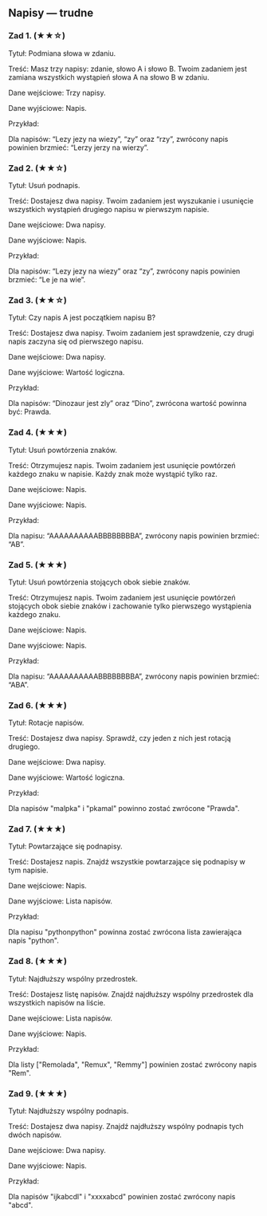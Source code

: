 
## Napisy — trudne

### Zad 1. (★★☆)

Tytuł: Podmiana słowa w zdaniu.

Treść: Masz trzy napisy: zdanie, słowo A i słowo B. Twoim zadaniem jest zamiana wszystkich wystąpień słowa A na słowo B w zdaniu.

Dane wejściowe: Trzy napisy.

Dane wyjściowe: Napis.

Przykład:

Dla napisów: “Lezy jezy na wiezy”, “zy” oraz “rzy”, zwrócony napis powinien brzmieć: “Lerzy jerzy na wierzy”.

### Zad 2.  (★★☆)

Tytuł: Usuń podnapis.

Treść: Dostajesz dwa napisy. Twoim zadaniem jest wyszukanie i usunięcie wszystkich wystąpień drugiego napisu w pierwszym napisie.

Dane wejściowe: Dwa napisy.

Dane wyjściowe: Napis.

Przykład:

Dla napisów: “Lezy jezy na wiezy” oraz “zy”, zwrócony napis powinien brzmieć: “Le je na wie”.

### Zad 3.  (★★☆)

Tytuł: Czy napis A jest początkiem napisu B?

Treść: Dostajesz dwa napisy. Twoim zadaniem jest sprawdzenie, czy drugi napis zaczyna się od pierwszego napisu.

Dane wejściowe: Dwa napisy.

Dane wyjściowe: Wartość logiczna.

Przykład:

Dla napisów: “Dinozaur jest zly” oraz “Dino”, zwrócona wartość powinna być: Prawda.

### Zad 4. (★★★)

Tytuł: Usuń powtórzenia znaków.

Treść: Otrzymujesz napis. Twoim zadaniem jest usunięcie powtórzeń każdego znaku w napisie. Każdy znak może wystąpić tylko raz.

Dane wejściowe: Napis.

Dane wyjściowe: Napis.

Przykład:

Dla napisu: “AAAAAAAAAABBBBBBBBA”, zwrócony napis powinien brzmieć: “AB”.

### Zad 5. (★★★)

Tytuł: Usuń powtórzenia stojących obok siebie znaków.

Treść: Otrzymujesz napis. Twoim zadaniem jest usunięcie powtórzeń stojących obok siebie znaków i zachowanie tylko pierwszego wystąpienia każdego znaku.

Dane wejściowe: Napis.

Dane wyjściowe: Napis.

Przykład:

Dla napisu: “AAAAAAAAAABBBBBBBBA”, zwrócony napis powinien brzmieć: “ABA”.

### Zad 6. (★★★)

Tytuł: Rotacje napisów.

Treść: Dostajesz dwa napisy. Sprawdź, czy jeden z nich jest rotacją drugiego.

Dane wejściowe: Dwa napisy.

Dane wyjściowe: Wartość logiczna.

Przykład:

Dla napisów "malpka" i "pkamal" powinno zostać zwrócone "Prawda".

### Zad 7. (★★★)

Tytuł: Powtarzające się podnapisy.

Treść: Dostajesz napis. Znajdź wszystkie powtarzające się podnapisy w tym napisie.

Dane wejściowe: Napis.

Dane wyjściowe: Lista napisów.

Przykład:

Dla napisu "pythonpython" powinna zostać zwrócona lista zawierająca napis "python".

### Zad 8. (★★★)

Tytuł: Najdłuższy wspólny przedrostek.

Treść: Dostajesz listę napisów. Znajdź najdłuższy wspólny przedrostek dla wszystkich napisów na liście.

Dane wejściowe: Lista napisów.

Dane wyjściowe: Napis.

Przykład:

Dla listy ["Remolada", "Remux", "Remmy"] powinien zostać zwrócony napis "Rem".

### Zad 9. (★★★)

Tytuł: Najdłuższy wspólny podnapis.

Treść: Dostajesz dwa napisy. Znajdź najdłuższy wspólny podnapis tych dwóch napisów.

Dane wejściowe: Dwa napisy.

Dane wyjściowe: Napis.

Przykład:

Dla napisów "ijkabcdl" i "xxxxabcd" powinien zostać zwrócony napis "abcd".
